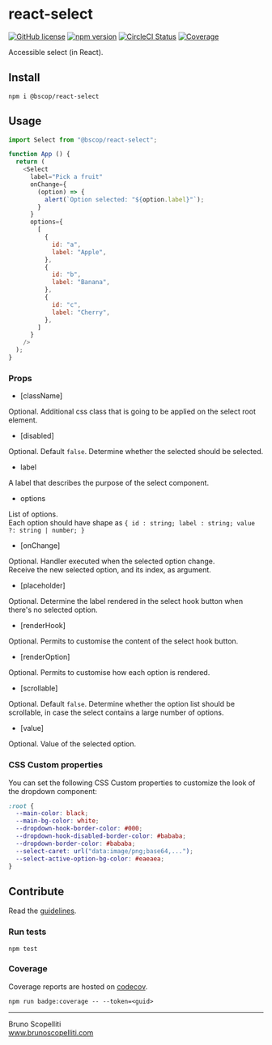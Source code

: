 # react-select

[![GitHub license](https://img.shields.io/badge/license-MIT-blue.svg)](https://github.com/brunoscopelliti/react-select/blob/main/LICENSE)
[![npm version](https://img.shields.io/npm/v/@bscop/react-select.svg?style=flat)](https://www.npmjs.com/package/@bscop/react-select)
[![CircleCI Status](https://circleci.com/gh/brunoscopelliti/react-select.svg?style=shield&circle-token=:circle-token)](https://circleci.com/gh/brunoscopelliti/react-select)
[![Coverage](https://img.shields.io/codecov/c/github/brunoscopelliti/react-select)](https://app.codecov.io/gh/brunoscopelliti/react-select/)

Accessible select (in React).

## Install

```
npm i @bscop/react-select
```

## Usage

```js
import Select from "@bscop/react-select";

function App () {
  return (
    <Select
      label="Pick a fruit"
      onChange={
        (option) => {
          alert(`Option selected: "${option.label}"`);
        }
      }
      options={
        [
          {
            id: "a",
            label: "Apple",
          },
          {
            id: "b",
            label: "Banana",
          },
          {
            id: "c",
            label: "Cherry",
          },
        ]
      }
    />
  );
}
```

### Props

- [className]

Optional. Additional css class that is going to be applied on the select root element.

- [disabled]

Optional. Default `false`. Determine whether the selected should be selected.

- label

A label that describes the purpose of the select component.

- options

List of options.\
Each option should have shape as `{ id : string; label : string; value ?: string | number; }`

- [onChange]

Optional. Handler executed when the selected option change.\
Receive the new selected option, and its index, as argument.

- [placeholder]

Optional. Determine the label rendered in the select hook button when there's no selected option.

- [renderHook]

Optional. Permits to customise the content of the select hook button.

- [renderOption]

Optional. Permits to customise how each option is rendered.

- [scrollable]

Optional. Default `false`. Determine whether the option list should be scrollable, in case the select contains a large number of options.

- [value]

Optional. Value of the selected option.

### CSS Custom properties

You can set the following CSS Custom properties to customize the look of the dropdown component:

```css
:root {
  --main-color: black;
  --main-bg-color: white;
  --dropdown-hook-border-color: #000;
  --dropdown-hook-disabled-border-color: #bababa;
  --dropdown-border-color: #bababa;
  --select-caret: url("data:image/png;base64,...");
  --select-active-option-bg-color: #eaeaea;
}
```

## Contribute

Read the [guidelines](./CONTRIBUTING.md).

### Run tests

```
npm test
```

### Coverage

Coverage reports are hosted on [codecov](https://codecov.io/).

```
npm run badge:coverage -- --token=<guid>
```

---

Bruno Scopelliti\
www.brunoscopelliti.com
